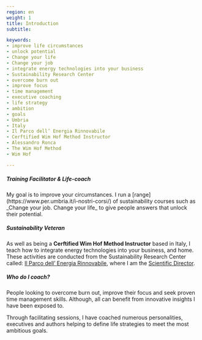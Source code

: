 ```yaml
---
region: en
weight: 1
title: Introduction
subtitle: 

keywords:
- improve life circumstances
- unlock potential
- Change your life
- Change your job
- integrate energy technologies into your business
- Sustainability Research Center
- overcome burn out
- improve focus
- time management
- executive coaching
- life strategy
- ambition
- goals
- Umbria
- Italy
- Il Parco dell’ Energia Rinnovabile
- Cerftified Wim Hof Method Instructor
- Alessandro Ronca
- The Wim Hof Method
- Wim Hof

---
```


##### Training Facilitator &amp; Life-coach

<!--As a Training Facilitator, -->My goal is to improve your circumstances. I run a [range](https://www.per.umbria.it/i-nostri-corsi/) of sustainability courses such as _Change your job. Change your life_ to give people answers that unlock their potential. 

##### Sustainability Veteran

As well as being a **Cerftified Wim Hof Method Instructor** based in Italy, I teach how to integrate energy technologies into your business, and home. These activities are conducted from the Sustainability Research Center called: [Il Parco dell’ Energia Rinnovabile](https://per.umbria.it/), where I am the [Scientific Director](https://rvo.lt/knowledgeshare/alessandro-ronca/).

##### Who do I coach?

People looking to overcome burn out, improve their focus and seek proven time management skills. Although, all can benefit from innovative insights I have been exposed to.

Through facilitating sessions, I have coached numerous personalities, executives and authors helping to define life strategies to meet the most ambitious goals.

<!--

##### Which famous personalities have you coached?

Through facilitating sessions, I have coached numerous personalities. Including giving council to **Frederico Pistano**, [Robots Will Steal Your Job, But That's OK](https://www.amazon.co.uk/Robots-Will-Steal-Your-Thats-ebook/dp/B009R93JR6) and [A Tale Two Futures](https://www.amazon.co.uk/Tale-Two-Futures-Federico-Pistono-ebook/dp/B00RB6PFF6).
-->